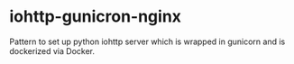 # iohttp-gunicron-nginx
Pattern to set up python iohttp server which is wrapped in gunicorn and is dockerized via Docker.
